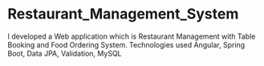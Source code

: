 # Restaurant_Management_System
I developed a Web application which is Restaurant Management with Table Booking and Food Ordering System.
Technologies used Angular, Spring Boot, Data JPA, Validation, MySQL
